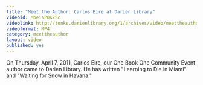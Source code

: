 ```yaml
---
title: "Meet the Author: Carlos Eire at Darien Library"
videoid: MbeiaP0KZSc
videolink: http://tonks.darienlibrary.org/1/archives/video/meettheauthor/20110507_carlos_eire.mp4
videoformat: MP4
category: meettheauthor
layout: video
published: yes
---
```


On Thursday, April 7, 2011, Carlos Eire, our One Book One Community Event author came to Darien Library. He has written "Learning to Die in Miami" and "Waiting for Snow in Havana."